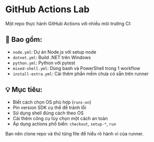 # GitHub Actions Lab

Một repo thực hành GitHub Actions với nhiều môi trường CI:

## 📁 Bao gồm:

- `node.yml`: Dự án Node.js với setup node
- `dotnet.yml`: Build .NET trên Windows
- `python.yml`: Python với pytest
- `mixed-shell.yml`: Dùng bash và PowerShell trong 1 workflow
- `install-extra.yml`: Cài thêm phần mềm chưa có sẵn trên runner

## 💡 Mục tiêu:

- Biết cách chọn OS phù hợp (`runs-on`)
- Pin version SDK cụ thể để tránh lỗi
- Sử dụng shell đúng cách theo OS
- Cài thêm công cụ tùy chọn một cách an toàn
- Áp dụng actions phổ biến: `checkout`, `setup-*`, `run`

Bạn nên clone repo và thử từng file để hiểu rõ hành vi của runner.